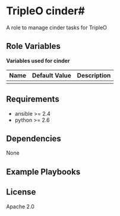 # TripleO cinder#

A role to manage cinder tasks for TripleO

## Role Variables ##

**Variables used for cinder**

| Name              | Default Value       | Description          |
|-------------------|---------------------|----------------------|
| | | |


## Requirements ##

 - ansible >= 2.4
 - python >= 2.6

## Dependencies ##

None

## Example Playbooks ##



## License ##

Apache 2.0
